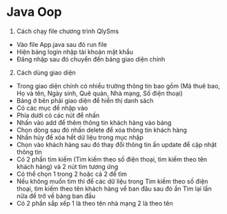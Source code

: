 # Java Oop
1. Cách chạy file chương trình QlySms
- Vào file App.java sau đó run file
- Hiện bảng login nhập tài khoản mật khẩu
- Đăng nhập sau đó chuyển đến bảng giao diện chính
2. Cách dùng giao diện
- Trong giao diện chính có nhiều trường thông tin bao gồm (Mã thuê bao, Họ và tên, Ngày sinh, Quê quán, Nhà mạng, Số điện thoại)
- Bảng ở bên phải giao diện để hiển thị danh sách
- Có các mục để nhập vào
- Phía dưới có các nút để nhấn
- Nhấn vào add để thêm thông tin khách hàng vào bảng
- Chọn dòng sau đó nhấn delete để xóa thông tin khách hàng
- Nhấn hủy để xóa hết dữ liệu trong mục nhập
- Chọn vào khách hàng sau đó thay đổi thông tin ấn update để cập nhật thông tin
- Có 2 phần tìm kiếm (Tìm kiếm theo số điện thoại, tìm kiếm theo tên khách hàng) và 2 nút tìm tương ứng
- Có thể chọn 1 trong 2 hoặc cả 2 để tìm
- Nếu không muốn tìm thì để các dữ liệu trong Tìm kiếm theo số điện thoại, tìm kiếm theo tên khách hàng về ban đâu sau đó ấn Tìm lại lần nữa để trở về bảng ban đầu
- Có 2 phần sắp xếp 1 là theo tên nhà mạng 2 là theo tên
